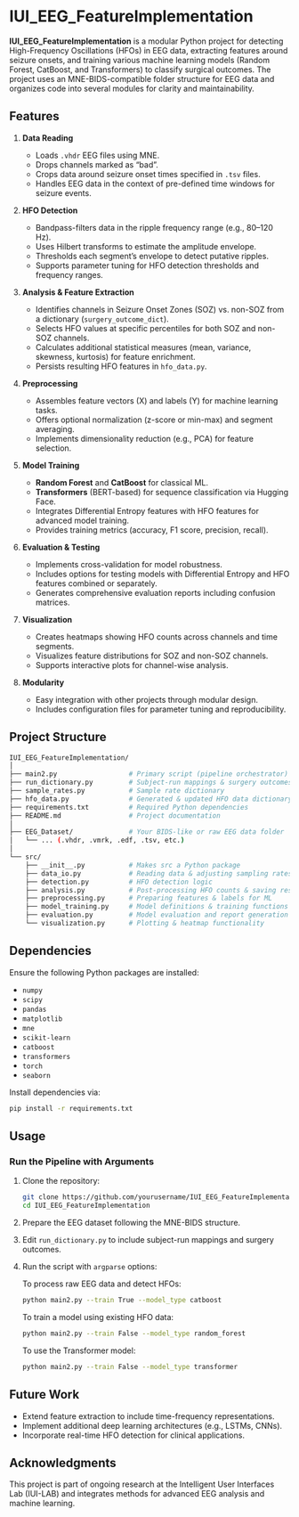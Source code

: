 # IUI_EEG_FeatureImplementation

**IUI_EEG_FeatureImplementation** is a modular Python project for detecting High-Frequency Oscillations (HFOs) in EEG data, extracting features around seizure onsets, and training various machine learning models (Random Forest, CatBoost, and Transformers) to classify surgical outcomes. The project uses an MNE-BIDS-compatible folder structure for EEG data and organizes code into several modules for clarity and maintainability.

## Features

1. **Data Reading**
   - Loads `.vhdr` EEG files using MNE.
   - Drops channels marked as “bad”.
   - Crops data around seizure onset times specified in `.tsv` files.
   - Handles EEG data in the context of pre-defined time windows for seizure events.

2. **HFO Detection**
   - Bandpass-filters data in the ripple frequency range (e.g., 80–120 Hz).
   - Uses Hilbert transforms to estimate the amplitude envelope.
   - Thresholds each segment’s envelope to detect putative ripples.
   - Supports parameter tuning for HFO detection thresholds and frequency ranges.

3. **Analysis & Feature Extraction**
   - Identifies channels in Seizure Onset Zones (SOZ) vs. non-SOZ from a dictionary (`surgery_outcome_dict`).
   - Selects HFO values at specific percentiles for both SOZ and non-SOZ channels.
   - Calculates additional statistical measures (mean, variance, skewness, kurtosis) for feature enrichment.
   - Persists resulting HFO features in `hfo_data.py`.

4. **Preprocessing**
   - Assembles feature vectors (X) and labels (Y) for machine learning tasks.
   - Offers optional normalization (z-score or min-max) and segment averaging.
   - Implements dimensionality reduction (e.g., PCA) for feature selection.

5. **Model Training**
   - **Random Forest** and **CatBoost** for classical ML.
   - **Transformers** (BERT-based) for sequence classification via Hugging Face.
   - Integrates Differential Entropy features with HFO features for advanced model training.
   - Provides training metrics (accuracy, F1 score, precision, recall).

6. **Evaluation & Testing**
   - Implements cross-validation for model robustness.
   - Includes options for testing models with Differential Entropy and HFO features combined or separately.
   - Generates comprehensive evaluation reports including confusion matrices.

7. **Visualization**
   - Creates heatmaps showing HFO counts across channels and time segments.
   - Visualizes feature distributions for SOZ and non-SOZ channels.
   - Supports interactive plots for channel-wise analysis.

8. **Modularity**
   - Easy integration with other projects through modular design.
   - Includes configuration files for parameter tuning and reproducibility.

## Project Structure

```bash
IUI_EEG_FeatureImplementation/
│
├── main2.py                  # Primary script (pipeline orchestrator)
├── run_dictionary.py         # Subject-run mappings & surgery outcomes
├── sample_rates.py           # Sample rate dictionary
├── hfo_data.py               # Generated & updated HFO data dictionary
├── requirements.txt          # Required Python dependencies
├── README.md                 # Project documentation
│
├── EEG_Dataset/              # Your BIDS-like or raw EEG data folder
│   └── ... (.vhdr, .vmrk, .edf, .tsv, etc.)
│
└── src/
    ├── __init__.py           # Makes src a Python package
    ├── data_io.py            # Reading data & adjusting sampling rates
    ├── detection.py          # HFO detection logic
    ├── analysis.py           # Post-processing HFO counts & saving results
    ├── preprocessing.py      # Preparing features & labels for ML
    ├── model_training.py     # Model definitions & training functions
    ├── evaluation.py         # Model evaluation and report generation
    └── visualization.py      # Plotting & heatmap functionality
```

## Dependencies

Ensure the following Python packages are installed:

- `numpy`
- `scipy`
- `pandas`
- `matplotlib`
- `mne`
- `scikit-learn`
- `catboost`
- `transformers`
- `torch`
- `seaborn`

Install dependencies via:
```bash
pip install -r requirements.txt
```

## Usage

### Run the Pipeline with Arguments
1. Clone the repository:
   ```bash
   git clone https://github.com/yourusername/IUI_EEG_FeatureImplementation.git
   cd IUI_EEG_FeatureImplementation
   ```
2. Prepare the EEG dataset following the MNE-BIDS structure.
3. Edit `run_dictionary.py` to include subject-run mappings and surgery outcomes.
4. Run the script with `argparse` options:

   To process raw EEG data and detect HFOs:
   ```bash
   python main2.py --train True --model_type catboost
   ```

   To train a model using existing HFO data:
   ```bash
   python main2.py --train False --model_type random_forest
   ```

   To use the Transformer model:
   ```bash
   python main2.py --train False --model_type transformer
   ```

## Future Work

- Extend feature extraction to include time-frequency representations.
- Implement additional deep learning architectures (e.g., LSTMs, CNNs).
- Incorporate real-time HFO detection for clinical applications.

## Acknowledgments

This project is part of ongoing research at the Intelligent User Interfaces Lab (IUI-LAB) and integrates methods for advanced EEG analysis and machine learning.
